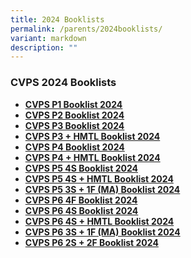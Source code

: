 ```yaml
---
title: 2024 Booklists
permalink: /parents/2024booklists/
variant: markdown
description: ""
---
```

### **CVPS 2024 Booklists**
* [**CVPS P1 Booklist 2024**](/files/2024%20Booklists/cvps%20p1%20booklist%202024.pdf)
* [**CVPS P2 Booklist 2024**](/files/2024%20Booklists/cvps%20p2%20booklist%202024.pdf)
* [**CVPS P3 Booklist 2024**](/files/2024%20Booklists/cvps%20p3%20booklist%202024.pdf)
* [**CVPS P3 + HMTL Booklist 2024**](/files/2024%20Booklists/cvps%20p3%20(hmt)%20booklist%202024.pdf)
* [**CVPS P4 Booklist 2024**](/files/2024%20Booklists/cvps%20p4%20booklist%202024.pdf)
* [**CVPS P4 + HMTL Booklist 2024**](/files/2024%20Booklists/cvps%20p4%20(hmt)%20booklist%202024.pdf)
* [**CVPS P5 4S Booklist 2024**](/files/2024%20Booklists/cvps%20p5%20(4s)%20booklist%202024.pdf)
* [**CVPS P5 4S + HMTL Booklist 2024**](/files/2024%20Booklists/cvps%20p5%20(4s%20and%20hmt)%20booklist%202024.pdf)
* [**CVPS P5 3S + 1F (MA) Booklist 2024**](/files/2024%20Booklists/cvps%20p5%20(3s1f-ma).pdf)
* [**CVPS P6 4F Booklist 2024**](/files/2024%20Booklists/cvps%20p6%20(4f)%20booklist%202024.pdf)
* [**CVPS P6 4S Booklist 2024**](/files/2024%20Booklists/cvps%20p6%20(4s)%20booklist%202024.pdf)
* [**CVPS P6 4S + HMTL Booklist 2024**](/files/2024%20Booklists/cvps%20p6%20(4s%20and%20hmt)%20booklist%202024.pdf)
* [**CVPS P6 3S + 1F (MA) Booklist 2024**](/files/2024%20Booklists/cvps%20p6%20(3s1f-ma)%20booklist%202024.pdf)
* [**CVPS P6 2S + 2F Booklist 2024**](/files/2024%20Booklists/cvps%20p6%20(2s&2f)%20booklist%202024.pdf)